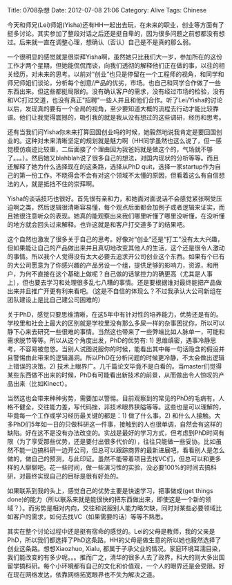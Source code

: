 Title: 0708杂想
Date: 2012-07-08 21:06
Category: Alive
Tags: Chinese

今天和师兄(Lei)师姐(Yisha)还有HH一起出去玩，在未来的职业，创业等方面有了挺多讨论。其实参加了整段对话之后还是挺自卑的，因为很多问题之前想都没有想过。后来就一直在调整心理，想确认（否认）自己是不是真的那么弱。 

 
一个很明显的感觉就是很崇拜Yisha啊，虽然她只比我们大一岁，参加所在的这份工作才两个星期，但她能侃侃而谈，向我们透彻的解释他们正在做的事，以往的相关经历，对未来的思考。以前对“创业”也只是停留在一个工程师的视角，和同学和师兄师姐们谈论，分析每个创意/产品的优劣，市场。也自己和同学合作做了一些东西出来。但这些都挺局限的。没有确认客户的需求，没有经过市场的检验，没有和VC打过交道，也没有真正"招聘"一些人并且和他们合作。听了Lei/Yisha的讨论以后，发现真的要有一个全局的视角，至少要知道大概的流程去行动才能比较靠谱。他们让我觉得震撼的，吸引我的就是我从没有想过的这些调研，经历和思考。 
 
还有当我们问Yisha你未来打算回国创业吗的时候，她毅然地说我肯定是要回国创业的。这种对未来清晰坚定的规划就是魅力啊（HH同学虽然也这么说了，但一感觉模仿痕迹比较重，二后面接了个理由因为我爸妈就是做这个的，气场就不够了。。。）。然后她又blahblah说了很多自己的想法，对国内现状的分析等等。而且还解释了她为什么选择现在的这条路，选择从PhD quit，选择一家startup作为自己的第一份工作。不晓得会不会有对这个领域不太懂的原因，但看着这么有自信想法的人，就是抵挡不住的崇拜啊。 
 
Yisha的谈话技巧也很好。首先很有亲和力，和她面对面说话不会感觉紧张啊受压迫啊之类，然后逻辑很清晰容易懂，每个观点后面都会加例子或者逻辑来证实，而且她很注意听众的表现。她真的能观察出来我们哪里听懂了哪里没听懂，在没听懂的地方就会回头过来解释。也许这就是和客户打交道多了的结果吧。 
 
这个自然也激发了很多关于自己的思考。好像对“创业”还是“打工”没有太大兴趣，但如果能让自己的产品做出来并且真切地改变其他人的生活，这个还是很令人激动的事情。所以我个人觉得没有太大必要去追求开公司创业这个东西。如果有个已有的大公司愿意为了你感兴趣的产品另设一个组，提供足够的影响力，资源，和用户，为何不直接在这个基础上做呢？自己做的话掌控力的确更高（尤其是人事上），但也要去学习和处理很多乱七八糟的事情。还是要根据谁对最终能把产品做出来并且推广开更有利来看吧。（这是不自信的体现么？不过我承认大公司新组在团队建设上是比自己建公司困难的） 
 
关于PhD，感觉只要思维清晰，在这5年中有针对性的培养能力，优势还是有的。学校里和社会上最大的区别就是学校里没有那么多屎一样的杂事困扰你，所以可以静下心来去研究一些很难的事情。当然这也带来了一些弊端比如人脉单一，可能和需求脱节等等。所以从这个角度出发，PhD的优势有: 1) 思维缜密，遇事冷静思考，不容易被忽悠。当别人试图说服你的时候，能看出其中每一句话隐含的假设并且警惕由此带来的逻辑漏洞。所以PhD在分析问题的时候更冷静，不太会做出逻辑上错误的决策。2) 技术上眼界广。几千篇论文毕竟不是白看的。当master们觉得某些东西做不出来的时候，PhD有可能看出新技术的前景，从而做出令人惊叹的产品出来（比如Kinect）。 
 
当然这也会带来种种劣势，需要加以警惕。目前观察到的常见的PhD的毛病有，人格不健全，交往能力差，写代码挫，非技术眼界狭隘等等。这些也是可以理解的，毕竟每一个工作或学习经历最关键的都是：1) 做了什么事，2) 和什么人接触。大多PhD们5年如一日的只做科研这一件事，接触到的人也很单调，自然会有这样的缺陷。好在这不是没有办法改变的。实战是最好的学习方式，但考虑到PhD时间有限（为了享受那些优势，还是要付出很多代价的），往往只能做一些妥协。比如虽然不能一边搞科研一边开公司，但总可以跟踪商界的最新进展吧，看看别人是怎么做的，做自己的预测，与此印证。虽然不能带着项目去找VC们，但总可以和更多样的人聊聊吧。花一些时间，做一些演习性的实验，没必要100%的时间去搞科研，对最终实现自己的目标是很有好处的。 
 
如果联系到我的头上，感觉自己的优势主要是快速学习，把事做成(get things done)的能力（所以联系来就是能很快的把东西做出来，即使这是一个新的领域？）。而劣势是相对内向，交往和说服别人能力略欠缺，同时对某些必要领域比如客户的需求，如何去找VC（如果需要的话）等等不熟悉。 
 
其实在整个讨论过程中还是挺有宿命的感觉的。Lei的父母是教师，我的父亲是PhD，所以我们都选择了PhD这条路。HH的父母是做生意的所以她也毅然选择了创业这条路。想想Xiaozhuo, Xialu, 都属于子承父业的情况。家庭环境耳濡目染，我们能改变的有多少呢。。。推而广之，清华的很多人去了政界，科大的则大多出国留学搞科研。每个小环境都有自己的文化和价值观，一个人的眼界还是会受限。好在现在网络发达，依靠网络拓宽眼界也不失为解决之道。 

